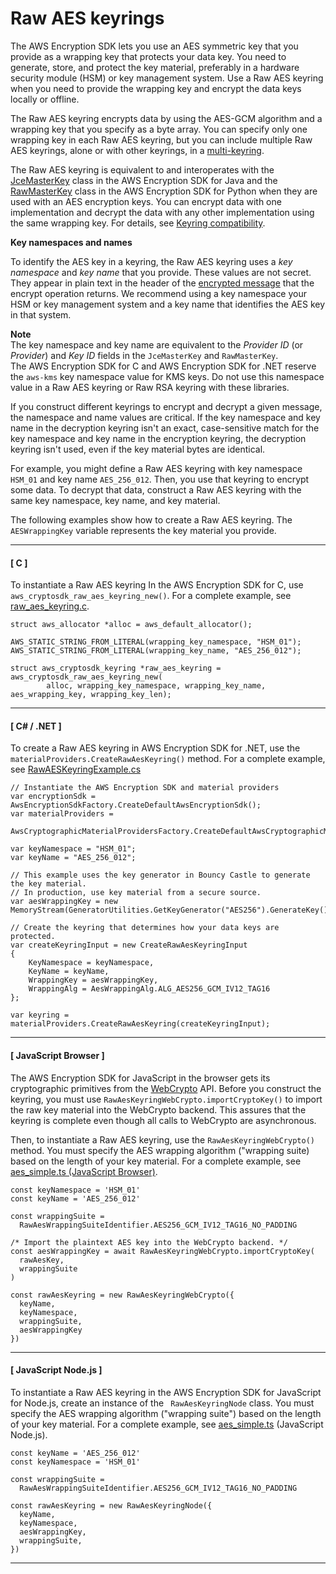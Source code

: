 # Raw AES keyrings<a name="use-raw-aes-keyring"></a>

The AWS Encryption SDK lets you use an AES symmetric key that you provide as a wrapping key that protects your data key\. You need to generate, store, and protect the key material, preferably in a hardware security module \(HSM\) or key management system\. Use a Raw AES keyring when you need to provide the wrapping key and encrypt the data keys locally or offline\.

The Raw AES keyring encrypts data by using the AES\-GCM algorithm and a wrapping key that you specify as a byte array\. You can specify only one wrapping key in each Raw AES keyring, but you can include multiple Raw AES keyrings, alone or with other keyrings, in a [multi\-keyring](use-multi-keyring.md)\. 

The Raw AES keyring is equivalent to and interoperates with the [JceMasterKey](https://aws.github.io/aws-encryption-sdk-java/com/amazonaws/encryptionsdk/jce/JceMasterKey.html) class in the AWS Encryption SDK for Java and the [RawMasterKey](https://aws-encryption-sdk-python.readthedocs.io/en/latest/generated/aws_encryption_sdk.key_providers.raw.html#aws_encryption_sdk.key_providers.raw.RawMasterKey) class in the AWS Encryption SDK for Python when they are used with an AES encryption keys\. You can encrypt data with one implementation and decrypt the data with any other implementation using the same wrapping key\. For details, see [Keyring compatibility](keyring-compatibility.md)\.

**Key namespaces and names**

To identify the AES key in a keyring, the Raw AES keyring uses a *key namespace* and *key name* that you provide\. These values are not secret\. They appear in plain text in the header of the [encrypted message](concepts.md#message) that the encrypt operation returns\. We recommend using a key namespace your HSM or key management system and a key name that identifies the AES key in that system\.

**Note**  
The key namespace and key name are equivalent to the *Provider ID* \(or *Provider*\) and *Key ID* fields in the `JceMasterKey` and `RawMasterKey`\.  
The AWS Encryption SDK for C and AWS Encryption SDK for \.NET reserve the `aws-kms` key namespace value for KMS keys\. Do not use this namespace value in a Raw AES keyring or Raw RSA keyring with these libraries\.

If you construct different keyrings to encrypt and decrypt a given message, the namespace and name values are critical\. If the key namespace and key name in the decryption keyring isn't an exact, case\-sensitive match for the key namespace and key name in the encryption keyring, the decryption keyring isn't used, even if the key material bytes are identical\.

For example, you might define a Raw AES keyring with key namespace `HSM_01` and key name `AES_256_012`\. Then, you use that keyring to encrypt some data\. To decrypt that data, construct a Raw AES keyring with the same key namespace, key name, and key material\.

The following examples show how to create a Raw AES keyring\. The `AESWrappingKey` variable represents the key material you provide\.

------
#### [ C ]

To instantiate a Raw AES keyring In the AWS Encryption SDK for C, use `aws_cryptosdk_raw_aes_keyring_new()`\. For a complete example, see [raw\_aes\_keyring\.c](https://github.com/aws/aws-encryption-sdk-c/blob/master/examples/raw_aes_keyring.c)\.

```
struct aws_allocator *alloc = aws_default_allocator();

AWS_STATIC_STRING_FROM_LITERAL(wrapping_key_namespace, "HSM_01");
AWS_STATIC_STRING_FROM_LITERAL(wrapping_key_name, "AES_256_012");

struct aws_cryptosdk_keyring *raw_aes_keyring = aws_cryptosdk_raw_aes_keyring_new(
        alloc, wrapping_key_namespace, wrapping_key_name, aes_wrapping_key, wrapping_key_len);
```

------
#### [ C\# / \.NET ]

To create a Raw AES keyring in AWS Encryption SDK for \.NET, use the `materialProviders.CreateRawAesKeyring()` method\. For a complete example, see [RawAESKeyringExample\.cs](https://github.com/aws/aws-encryption-sdk-dafny/blob/mainline/aws-encryption-sdk-net/Examples/Keyring/RawAESKeyringExample.cs)

```
// Instantiate the AWS Encryption SDK and material providers
var encryptionSdk = AwsEncryptionSdkFactory.CreateDefaultAwsEncryptionSdk();
var materialProviders =
    AwsCryptographicMaterialProvidersFactory.CreateDefaultAwsCryptographicMaterialProviders();

var keyNamespace = "HSM_01";
var keyName = "AES_256_012";

// This example uses the key generator in Bouncy Castle to generate the key material.
// In production, use key material from a secure source.
var aesWrappingKey = new MemoryStream(GeneratorUtilities.GetKeyGenerator("AES256").GenerateKey());

// Create the keyring that determines how your data keys are protected.
var createKeyringInput = new CreateRawAesKeyringInput
{
    KeyNamespace = keyNamespace,
    KeyName = keyName,
    WrappingKey = aesWrappingKey,
    WrappingAlg = AesWrappingAlg.ALG_AES256_GCM_IV12_TAG16
};

var keyring = materialProviders.CreateRawAesKeyring(createKeyringInput);
```

------
#### [ JavaScript Browser ]

The AWS Encryption SDK for JavaScript in the browser gets its cryptographic primitives from the [WebCrypto](https://developer.mozilla.org/en-US/docs/Web/API/Web_Crypto_API) API\. Before you construct the keyring, you must use `RawAesKeyringWebCrypto.importCryptoKey()` to import the raw key material into the WebCrypto backend\. This assures that the keyring is complete even though all calls to WebCrypto are asynchronous\.

Then, to instantiate a Raw AES keyring, use the `RawAesKeyringWebCrypto()` method\. You must specify the AES wrapping algorithm \("wrapping suite\) based on the length of your key material\. For a complete example, see [aes\_simple\.ts \(JavaScript Browser\)](https://github.com/aws/aws-encryption-sdk-javascript/blob/master/modules/example-browser/src/aes_simple.ts)\.

```
const keyNamespace = 'HSM_01'
const keyName = 'AES_256_012'

const wrappingSuite =
  RawAesWrappingSuiteIdentifier.AES256_GCM_IV12_TAG16_NO_PADDING

/* Import the plaintext AES key into the WebCrypto backend. */
const aesWrappingKey = await RawAesKeyringWebCrypto.importCryptoKey(
  rawAesKey,
  wrappingSuite
)

const rawAesKeyring = new RawAesKeyringWebCrypto({
  keyName,
  keyNamespace,
  wrappingSuite,
  aesWrappingKey
})
```

------
#### [ JavaScript Node\.js ]

To instantiate a Raw AES keyring in the AWS Encryption SDK for JavaScript for Node\.js, create an instance of the ` RawAesKeyringNode` class\. You must specify the AES wrapping algorithm \("wrapping suite"\) based on the length of your key material\. For a complete example, see [aes\_simple\.ts](https://github.com/aws/aws-encryption-sdk-javascript//blob/master/modules/example-node/src/aes_simple.ts) \(JavaScript Node\.js\)\.

```
const keyName = 'AES_256_012'
const keyNamespace = 'HSM_01'

const wrappingSuite =
  RawAesWrappingSuiteIdentifier.AES256_GCM_IV12_TAG16_NO_PADDING

const rawAesKeyring = new RawAesKeyringNode({
  keyName,
  keyNamespace,
  aesWrappingKey,
  wrappingSuite,
})
```

------
